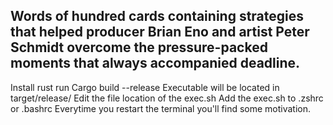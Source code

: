 ## Words of hundred cards containing strategies that helped producer Brian Eno and artist Peter Schmidt overcome the pressure-packed moments that always accompanied deadline.


Install rust 
run Cargo build --release
Executable will be located in target/release/
Edit the file location of the exec.sh
Add the exec.sh to .zshrc or .bashrc
Everytime you restart the terminal you'll find some motivation.
